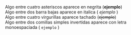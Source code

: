 Algo entre cuatro asteriscos aparece en negrita (**ejemplo**)  
Algo entre dos barra bajas aparece en italica ( _ejemplo_ )  
Algo entre cuatro virgurillas aparece tachado (~~ejemplo~~)  
Algo entre dos comillas simples invertidas aparece con letra monoespaciada ( `ejemplo` )  